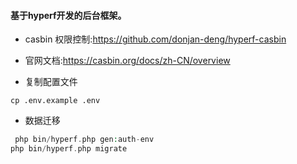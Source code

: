#### 基于hyperf开发的后台框架。


* casbin 权限控制:https://github.com/donjan-deng/hyperf-casbin
* 官网文档:https://casbin.org/docs/zh-CN/overview


* 复制配置文件
```shell
cp .env.example .env
```
* 数据迁移
```php
 php bin/hyperf.php gen:auth-env
php bin/hyperf.php migrate
```
